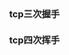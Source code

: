 <!--
 * @Author: qianqian.zhao
 * @Date: 2020-03-31 10:00:31
 * @LastEditors: qianqian.zhao
 * @LastEditTime: 2020-03-31 10:00:31
 * @Description: 
 -->
### tcp三次握手
### tcp四次挥手
